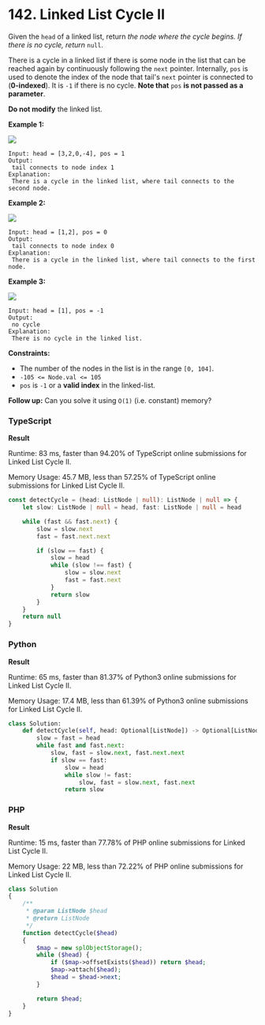# 142. Linked List Cycle II

Given the `head` of a linked list, return _the node where the cycle begins. If there is no cycle, return_ `null`.

There is a cycle in a linked list if there is some node in the list that can be reached again by continuously following
the `next` pointer. Internally, `pos` is used to denote the index of the node that tail's `next` pointer is connected
to (**0-indexed**). It is `-1` if there is no cycle. **Note that** `pos` **is not passed as a parameter**.

**Do not modify** the linked list.

**Example 1:**

![](https://assets.leetcode.com/uploads/2018/12/07/circularlinkedlist.png)

```
Input: head = [3,2,0,-4], pos = 1
Output:
 tail connects to node index 1
Explanation:
 There is a cycle in the linked list, where tail connects to the second node.
```

**Example 2:**

![](https://assets.leetcode.com/uploads/2018/12/07/circularlinkedlist\_test2.png)

```
Input: head = [1,2], pos = 0
Output:
 tail connects to node index 0
Explanation:
 There is a cycle in the linked list, where tail connects to the first node.
```

**Example 3:**

![](https://assets.leetcode.com/uploads/2018/12/07/circularlinkedlist\_test3.png)

```
Input: head = [1], pos = -1
Output:
 no cycle
Explanation:
 There is no cycle in the linked list.
```

**Constraints:**

* The number of the nodes in the list is in the range `[0, 104]`.
* `-105 <= Node.val <= 105`
* `pos` is `-1` or a **valid index** in the linked-list.

**Follow up:** Can you solve it using `O(1)` (i.e. constant) memory?

### TypeScript

**Result**

Runtime: 83 ms, faster than 94.20% of TypeScript online submissions for Linked List Cycle II.

Memory Usage: 45.7 MB, less than 57.25% of TypeScript online submissions for Linked List Cycle II.

```typescript
const detectCycle = (head: ListNode | null): ListNode | null => {
    let slow: ListNode | null = head, fast: ListNode | null = head

    while (fast && fast.next) {
        slow = slow.next
        fast = fast.next.next

        if (slow == fast) {
            slow = head
            while (slow !== fast) {
                slow = slow.next
                fast = fast.next
            }
            return slow
        }
    }
    return null
}
```

### Python

**Result**

Runtime: 65 ms, faster than 81.37% of Python3 online submissions for Linked List Cycle II.

Memory Usage: 17.4 MB, less than 61.39% of Python3 online submissions for Linked List Cycle II.

```python
class Solution:
    def detectCycle(self, head: Optional[ListNode]) -> Optional[ListNode]:
        slow = fast = head
        while fast and fast.next:
            slow, fast = slow.next, fast.next.next
            if slow == fast:
                slow = head
                while slow != fast:
                    slow, fast = slow.next, fast.next
                return slow
```

### PHP

**Result**

Runtime: 15 ms, faster than 77.78% of PHP online submissions for Linked List Cycle II.

Memory Usage: 22 MB, less than 72.22% of PHP online submissions for Linked List Cycle II.

```php
class Solution
{
    /**
     * @param ListNode $head
     * @return ListNode
     */
    function detectCycle($head)
    {
        $map = new splObjectStorage();
        while ($head) {
            if ($map->offsetExists($head)) return $head;
            $map->attach($head);
            $head = $head->next;
        }

        return $head;
    }
}
```
